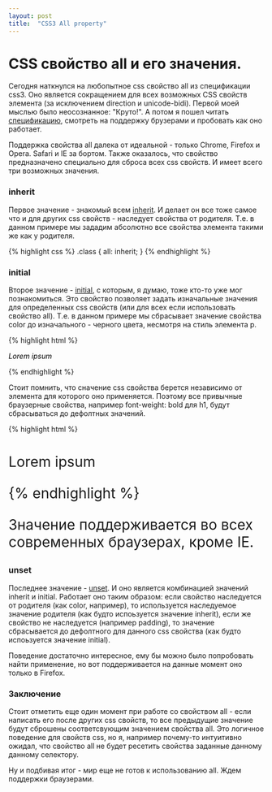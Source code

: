 ```yaml
---
layout: post
title:  "CSS3 All property"
---
```


# CSS cвойство all и его значения.

Сегодня наткнулся на любопытное css свойство all из спецификации css3. Оно является сокращением для всех возможных CSS
свойств элемента (за исключением direction и unicode-bidi). Первой моей мыслью было неосознанное: "Круто!". А потом я
пошел читать [спецификацию](http://dev.w3.org/csswg/css-cascade/#all-shorthand), смотреть на поддержку брузерами и
пробовать как оно работает.

Поддержка свойства all далека от идеальной - только Chrome, Firefox и Opera. Safari и IE за бортом.
Также оказалось, что свойство предназначено специально для сброса всех css свойств. И имеет всего три возможных
значения.

### inherit

Первое значение - знакомый всем [inherit](http://www.w3.org/TR/CSS2/cascade.html#value-def-inherit). И делает он все
тоже самое что и для других css свойств - наследует свойства от родителя. Т.е. в данном примере мы зададим абсолютно
все свойства элемента такими же как у родителя.

{% highlight css %}
.class {
    all: inherit;
}
{% endhighlight %}

### initial

Второе значение - [initial](http://dev.w3.org/csswg/css-cascade/#initial), с которым, я думаю, тоже кто-то уже мог
познакомиться. Это свойство позволяет задать изначальные значения для определенных css свойств (или для всех если
использовать свойство all). Т.е. в данном примере мы сбрасывает значение свойства color до изначального - черного цвета,
несмотря на стиль элемента p.

{% highlight html %}
<p style="color: red">
   <em style="color: initial">
      Lorem ipsum
   </em>
</p>
{% endhighlight %}

Стоит помнить, что сначение css свойства берется независимо от элемента для которого оно применяется. Поэтому все
привычные браузерные свойства, например font-weight: bold для h1, будут сбрасываться до дефолтных значений.

{% highlight html %}
<h1 style="font-weight: initial">
    Lorem ipsum
</p>
{% endhighlight %}

Значение поддерживается во всех современных браузерах, кроме IE.

### unset

Последнее значение - [unset](http://dev.w3.org/csswg/css-cascade/#inherit-initial). И оно является комбинацией значений
inherit и initial. Работает оно таким образом: если свойство наследуется от родителя (как color, например), то
используется наследуемое значение родителя (как будто испоьзуется значение inherit), если же свойство не наследуется
(например padding), то значение сбрасывается до дефолтного для данного css свойства (как будто испоьзуется значение
initial).

Поведение достаточно интересное, ему бы можно было попробовать найти применение, но вот поддерживается на данные момент
оно только в Firefox.

### Заключение

Стоит отметить еще один момент при работе со свойством all - если написать его после других css свойств, то все
предыдущие значение будут сброшены соответсвующим значением свойства all. Это логичное поведение для свойств css, но я,
например почему-то интуитивно ожидал, что свойство all не будет ресетить свойства заданные данному данному селектору.

Ну и подбивая итог - мир еще не готов к использованию all. Ждем поддержки браузерами.

